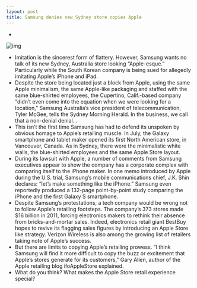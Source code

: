 ```yaml
---
layout: post
title: Samsung denies new Sydney store copies Apple
---
```

* >
![img](http://media.idownloadblog.com/wp-content/uploads/2012/08/Samsung_Sydney_Employee.jpg)
* Imitation is the sincerest form of flattery. However, Samsung wants no talk of its new Sydney, Australia store looking “Apple-esque.” Particularly while the South Korean company is being sued for allegedly imitating Apple’s iPhone and iPad.
* Despite the store being located just a block from Apple, using the same Apple minimalism, the same Apple-like packaging and staffed with the same blue-shirted employees, the Cupertino, Calif.-based company “didn’t even come into the equation when we were looking for a location,” Samsung Australia’s vice president of telecommunication, Tyler McGee, tells the Sydney Morning Herald. In the business, we call that a non-denial denial…
* This isn’t the first time Samsung has had to defend its unspoken by obvious homage to Apple’s retailing muscle. In July, the Galaxy smartphone and tablet maker opened its first North American store, in Vancouver, Canada. As in Sydney, there were the minimalistic white walls, the blue-shirted employees and the same Apple Store layout.
* During its lawsuit with Apple, a number of comments from Samsung executives appear to show the company has a corporate complex with comparing itself to the iPhone maker. In one memo introduced by Apple during the U.S. trial, Samsung’s mobile communications chief, J.K. Shin declares: “let’s make something like the iPhone.” Samsung even reportedly produced a 132-page point-by-point study comparing the iPhone and the first Galaxy S smartphone.
* Despite Samsung’s protestations, a tech company would be wrong not to follow Apple’s retailing footsteps. The company’s 373 stores made $16 billion in 2011, forcing electronics makers to rethink their absence from bricks-and-mortar sales. Indeed, electronics retail giant BestBuy hopes to revive its flagging sales figures by introducing an Apple Store like strategy. Verizon Wireless is also among the growing list of retailers taking note of Apple’s success.
* But there are limits to copying Apple’s retailing prowess. “I think Samsung will find it more difficult to copy the buzz or excitement that Apple’s stores generate for its customers,” Gary Allen, author of the Apple retailing blog ifoAppleStore explained.
* What do you think? What makes the Apple Store retail experience special?

